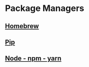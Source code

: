 # Package Managers
## [Homebrew](Homebrew.md)


## [Pip](Pip.md)


## [Node - npm - yarn](Node.md)


